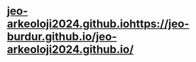# [jeo-arkeoloji2024.github.io](https://jeo-burdur.github.io/jeo-arkeoloji2024.github.io/)https://jeo-burdur.github.io/jeo-arkeoloji2024.github.io/
